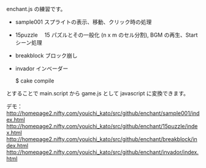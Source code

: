 
enchant.js の練習です。

- sample001  スプライトの表示、移動、クリック時の処理  
- 15puzzle　 15 パズルとその一般化 (n x m のセル分割), BGM の再生、Start シーン処理  
- breakblock ブロック崩し  
- invador    インベーダー  


   $ cake compile

とすることで main.script から game.js として javascript に変換できます。

デモ：  
http://homepage2.nifty.com/youichi_kato/src/github/enchant/sample001/index.html  
http://homepage2.nifty.com/youichi_kato/src/github/enchant/15puzzle/index.html  
http://homepage2.nifty.com/youichi_kato/src/github/enchant/breakblock/index.html  
http://homepage2.nifty.com/youichi_kato/src/github/enchant/invador/index.html  

